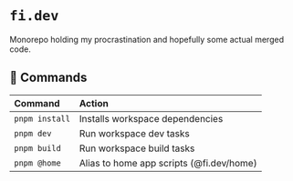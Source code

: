# `fi.dev`
Monorepo holding my procrastination and hopefully some actual merged code.

## 🧞 Commands
| Command                   | Action                                           |
| :------------------------ | :----------------------------------------------- |
| `pnpm install`            | Installs workspace dependencies                  |
| `pnpm dev`                | Run workspace dev tasks                          |
| `pnpm build`              | Run workspace build tasks                        |
| `pnpm @home`              | Alias to home app scripts (@fi.dev/home)         |
